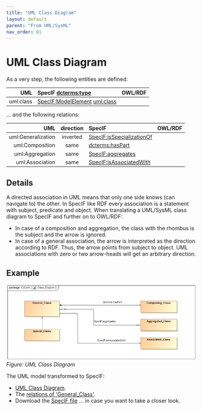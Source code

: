 ```yaml
---
title: "UML Class Diagram"
layout: default
parent: "From UML/SysML"
nav_order: 01
---
```


# UML Class Diagram

As a very step, the following entities are defined:

| UML | SpecIF <dcterms:type> | OWL/RDF |
| ---: | :--- | :--- |
| uml:class | [SpecIF:ModelElement](https://specif.de/apps/edit#import=../v1.1/Ontology.specif;view=doc;project=P-SpecIF-Ontology;node=N-DC9wVTLyGWOOBEpHdGRXwrkGNWt) <uml:class> |  |

... and the following relations:

| UML | direction | SpecIF | OWL/RDF |
| ---: | :---: | :--- | :--- |
| uml:Generalization | inverted | [SpecIF:isSpecializationOf](https://specif.de/apps/edit#import=../v1.1/Ontology.specif;view=doc;project=P-SpecIF-Ontology;node=N-8pUc6Vjp86KYxpBFwvbnduOoHKp) |  |
| uml:Composition | same | [dcterms:hasPart](https://specif.de/apps/edit#import=../v1.1/Ontology.specif;view=doc;project=P-SpecIF-Ontology;node=N-5AP5qdMeBeBnURVia2BWtTlTL3r) |  |
| uml:Aggregation | same | [SpecIF:aggregates](https://specif.de/apps/edit#import=../v1.1/Ontology.specif;view=doc;project=P-SpecIF-Ontology;node=N-hmCfLTnuYbWWsE4qqo8zb8CwaE2) |  |
| uml:Association | same | [SpecIF:isAssociatedWith](https://specif.de/apps/edit#import=../v1.1/Ontology.specif;view=doc;project=P-SpecIF-Ontology;node=N-H8KY2yoKNmBqEgSojfGX9oBclMN) |  |

## Details

A directed association in UML means that only one side knows (can navigate to) the other. In SpecIF like RDF every association is a statement with subject, predicate and object. When translating a UML/SysML class diagram to SpecIF and further on to OWL/RDF:
- In case of a composition and aggregation, the class with the rhombus is the subject and the arrow is ignored. 
- In case of a general association, the arrow is interpreted as the direction according to RDF. Thus, the arrow póints from subject to object. UML associations with zero or two arrow-heads will get an arbitrary direction.

## Example

![UML Class Diagram](../assets/images/UML-SysML/Class_Diagram.png)
_Figure: UML Class Diagram_

The UML model transformed to SpecIF:
- [UML Class Diagram](https://specif.de/apps/edit#import=../examples/CoCoML.specif.zip;view=doc;project=eee_1045467100313_135436_1;node=N-8264661645).
- The [relations of 'General_Class'](https://specif.de/apps/edit#import=../examples/CoCoML.specif.zip;view=statements;project=eee_1045467100313_135436_1;node=N-12061513685). 
- Download the [SpecIF file](https://specif.de/examples/CoCoML.specif.zip) ... in case you want to take a closer look.
